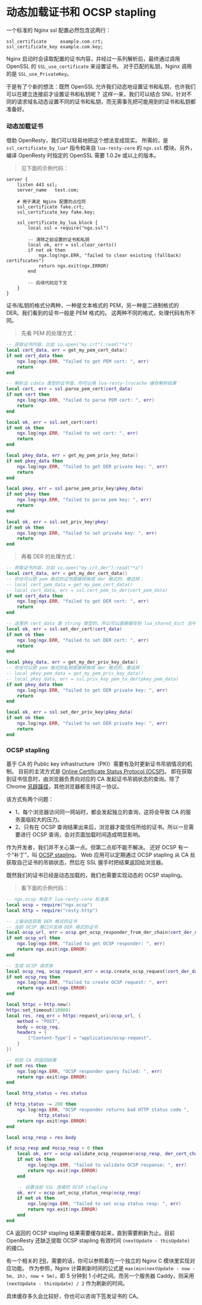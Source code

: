 # 动态加载证书和 OCSP stapling

一个标准的 Nginx ssl 配置必然包含这两行：

```nginx
ssl_certificate     example.com.crt;
ssl_certificate_key example.com.key;
```

Nginx 启动时会读取配置的证书内容，并经过一系列解析后，最终通过调用 OpenSSL 的 `SSL_use_certificate` 来设置证书。
对于匹配的私钥，Nginx 调用的是 `SSL_use_PrivateKey`。

于是有了个新的想法：既然 OpenSSL 允许我们动态地设置证书和私钥，也许我们可以在建立连接前才设置证书和私钥呢？
这样一来，我们可以结合 SNI，针对不同的请求域名动态设置不同的证书和私钥，而无需事先把可能用到的证书和私钥都准备好。

### 动态加载证书

借助 OpenResty，我们可以轻易地把这个想法变成现实。
所需的，是 `ssl_certificate_by_lua*` 指令和来自 `lua-resty-core` 的 `ngx.ssl` 模块。另外，编译 OpenResty 时指定的 OpenSSL 需要 1.0.2e 或以上的版本。

> 见下面的示例代码：

```nginx
server {
    listen 443 ssl;
    server_name   test.com;

    # 用于满足 Nginx 配置的占位符
    ssl_certificate fake.crt;
    ssl_certificate_key fake.key;

    ssl_certificate_by_lua_block {
        local ssl = require("ngx.ssl")

        -- 清除之前设置的证书和私钥
        local ok, err = ssl.clear_certs()
        if not ok then
            ngx.log(ngx.ERR, "failed to clear existing (fallback) certificates")
            return ngx.exit(ngx.ERROR)
        end

        -- 后续代码见下文
    }
}
```

证书/私钥的格式分两种，一种是文本格式的 PEM，另一种是二进制格式的 DER。我们看到的证书一般是 PEM 格式的。
这两种不同的格式，处理代码有所不同。

> 先看 PEM 的处理方式：
```lua
-- 获取证书内容，比如 io.open("my.crt"):read("*a")
local cert_data, err = get_my_pem_cert_data()
if not cert_data then
    ngx.log(ngx.ERR, "failed to get PEM cert: ", err)
    return
end

-- 解析出 cdata 类型的证书值，你可以用 lua-resty-lrucache 缓存解析结果
local cert, err = ssl.parse_pem_cert(cert_data)
if not cert then
    ngx.log(ngx.ERR, "failed to parse PEM cert: ", err)
    return
end

local ok, err = ssl.set_cert(cert)
if not ok then
    ngx.log(ngx.ERR, "failed to set cert: ", err)
    return
end

local pkey_data, err = get_my_pem_priv_key_data()
if not pkey_data then
    ngx.log(ngx.ERR, "failed to get DER private key: ", err)
    return
end

local pkey, err = ssl.parse_pem_priv_key(pkey_data)
if not pkey then
    ngx.log(ngx.ERR, "failed to parse pem key: ", err)
    return
end

local ok, err = ssl.set_priv_key(pkey)
if not ok then
    ngx.log(ngx.ERR, "failed to set private key: ", err)
    return
end
```

> 再看 DER 的处理方式：
```lua
-- 获取证书内容，比如 io.open("my.crt.der"):read("*a")
local cert_data, err = get_my_der_cert_data()
-- 你也可以把 pem 格式的证书直接转换成 der 格式的，像这样：
-- local cert_pem_data = get_my_pem_cert_data()
-- local cert_data, err = ssl.cert_pem_to_der(cert_pem_data)
if not cert_data then
    ngx.log(ngx.ERR, "failed to get DER cert: ", err)
    return
end

-- 这里的 cert_data 是 string 类型的，所以可以直接缓存到 lua_shared_dict 当中
local ok, err = ssl.set_der_cert(cert_data)
if not ok then
    ngx.log(ngx.ERR, "failed to set DER cert: ", err)
    return
end

local pkey_data, err = get_my_der_priv_key_data()
-- 你也可以把 pem 格式的私钥直接转换成 der 格式的，像这样：
-- local pkey_pem_data = get_my_pem_priv_key_data()
-- local pkey_data, err = ssl.priv_key_pem_to_der(pkey_pem_data)
if not pkey_data then
    ngx.log(ngx.ERR, "failed to get DER private key: ", err)
    return
end

local ok, err = ssl.set_der_priv_key(pkey_data)
if not ok then
    ngx.log(ngx.ERR, "failed to set DER private key: ", err)
    return
end
```

### OCSP stapling

基于 CA 的 Public key infrastructure（PKI）需要有及时更新证书吊销情况的机制。
目前的主流方式是 [Online Certificate Status Protocol (OCSP)](https://en.wikipedia.org/wiki/Online_Certificate_Status_Protocol)。
即在获取到证书信息时，由浏览器负责向对应的 CA 发起证书吊销状态的查询。除了 Chrome [另辟蹊径](http://www.zdnet.com/article/chrome-does-certificate-revocation-better)，其他浏览器都支持这一协议。

该方式有两个问题：
- 1、每个浏览器访问同一网站时，都会发起独立的查询，这将会导致 CA 的服务面临较大的压力。
- 2、只有在 OCSP 查询结果出来后，浏览器才能信任所给的证书。所以一旦需要进行 OCSP 查询，会对页面加载时间造成明显影响。

作为开发者，我们并不关心第一点。但第二点却不能不解决。
还好 OCSP 有一个“补丁”，叫 [OCSP stapling](https://en.wikipedia.org/wiki/OCSP_stapling)。
Web 应用可以定期通过 OCSP stapling 从 CA 处获取自己证书的吊销状态，然后在 SSL 握手时把结果返回给浏览器。

既然我们的证书已经是动态加载的，我们也需要实现动态的 OCSP stapling。

> 看下面的示例代码：
```lua
-- ngx.ocsp 来自于 lua-resty-core 标准库
local ocsp = require("ngx.ocsp")
local http = require("resty.http")

-- 上接动态获取 DER 格式的证书
-- 当前 OCSP 接口只支持 DER 格式的证书
local ocsp_url, err = ocsp.get_ocsp_responder_from_der_chain(cert_der_data)
if not ocsp_url then
    ngx.log(ngx.ERR, "failed to get OCSP responder: ", err)
    return ngx.exit(ngx.ERROR)
end

-- 生成 OCSP 请求体
local ocsp_req, ocsp_request_err = ocsp.create_ocsp_request(cert_der_data)
if not ocsp_req then
    ngx.log(ngx.ERR, "failed to create OCSP request: ", err)
    return ngx.exit(ngx.ERROR)
end

local httpc = http.new()
httpc:set_timeout(10000)
local res, req_err = httpc:request_uri(ocsp_url, {
    method = "POST",
    body = ocsp_req,
    headers = {
        ["Content-Type"] = "application/ocsp-request",
    }
})

-- 校验 CA 的返回结果
if not res then
    ngx.log(ngx.ERR, "OCSP responder query failed: ", err)
    return ngx.exit(ngx.ERROR)
end

local http_status = res.status

if http_status ~= 200 then
    ngx.log(ngx.ERR, "OCSP responder returns bad HTTP status code ",
            http_status)
    return ngx.exit(ngx.ERROR)
end

local ocsp_resp = res.body

if ocsp_resp and #ocsp_resp > 0 then
    local ok, err = ocsp.validate_ocsp_response(ocsp_resp, der_cert_chain)
    if not ok then
        ngx.log(ngx.ERR, "failed to validate OCSP response: ", err)
        return ngx.exit(ngx.ERROR)
    end

    -- 设置当前 SSL 连接的 OCSP stapling
    ok, err = ocsp.set_ocsp_status_resp(ocsp_resp)
    if not ok then
        ngx.log(ngx.ERR, "failed to set ocsp status resp: ", err)
        return ngx.exit(ngx.ERROR)
    end
end
```

CA 返回的 OCSP stapling 结果需要缓存起来，直到需要刷新为止。目前 OpenResty 还缺乏提取 OCSP stapling 有效时间 `(nextUpdate - thisUpdate)` 的接口。

有一个相关的 [PR](https://github.com/openresty/lua-nginx-module/pull/1041/files)，需要的话，你可以参照着在一个独立的 Nginx C 模块里实现对应功能。
作为参照，Nginx 计算刷新时间的公式是 `max(min(nextUpdate - now - 5m, 1h), now + 5m)`，即 5 分钟到 1 小时之间。而另一个服务器 Caddy，则采用 `(nextUpdate - thisUpdate) / 2` 作为刷新的时间。

具体缓存多久会比较好，你也可以咨询下签发证书的 CA。
